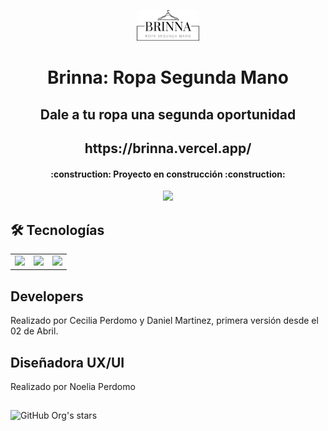 <p align=center>
    <img 
        src="./public/LogoBrinnaNegro.png"
        width="20%"
    >
</p>

<h1 align="center"> Brinna: Ropa Segunda Mano </h1>
<h2 align="center"> Dale a tu ropa una segunda oportunidad </h2>
<h2 align="center"> https://brinna.vercel.app/ </h2>

<h4 align="center">
    :construction: Proyecto en construcción :construction:
</h4>

<p align="center">
   <img src="https://img.shields.io/badge/STATUS-EN%20DESAROLLO-green">
</p>

## 🛠️ Tecnologías
<table>
    <tr>
        <td>
            <img src="https://i0.wp.com/blog.knoldus.com/wp-content/uploads/2020/10/React-featured.png?fit=700%2C300&ssl=1" width="40%" />
        </td>
        <td>
            <img src="https://www.dongee.com/tutoriales/content/images/2022/12/image-82.png" width="40%" />
        </td>
        <td>
            <img src="https://upload.wikimedia.org/wikipedia/commons/thumb/3/37/Firebase_Logo.svg/800px-Firebase_Logo.svg.png" width="40%" />
        </td>
    </tr>
</table>


## Developers
Realizado por <a href="https://www.linkedin.com/in/cecilia-perdomo/" style="text-decoration: none; color: inherit;">Cecilia Perdomo</a> y <a href="https://www.linkedin.com/in/danieljmartinezdev/" style="text-decoration: none; color: inherit;">Daniel Martinez</a>, primera versión desde el 02 de Abril.

## Diseñadora UX/UI
Realizado por <a href="https://www.linkedin.com/in/noeliaperdomo/" style="text-decoration: none; color: inherit;">Noelia Perdomo</a>

##
![GitHub Org's stars](https://img.shields.io/github/stars/camilafernanda?style=social)